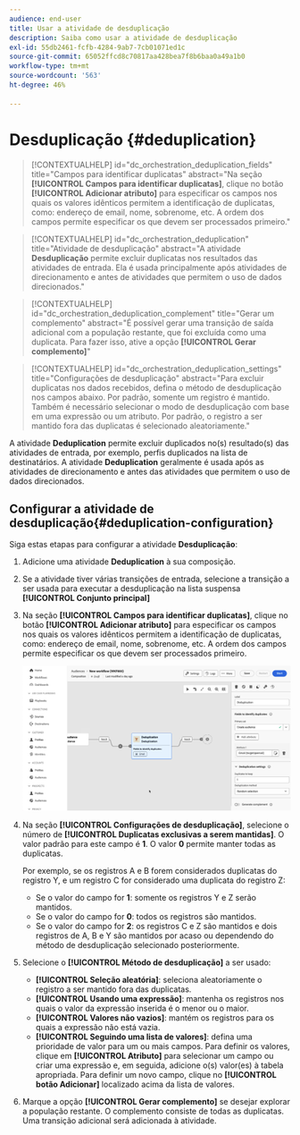 ```yaml
---
audience: end-user
title: Usar a atividade de desduplicação
description: Saiba como usar a atividade de desduplicação
exl-id: 55db2461-fcfb-4284-9ab7-7cb01071ed1c
source-git-commit: 65052ffcd8c70817aa428bea7f8b6baa0a49a1b0
workflow-type: tm+mt
source-wordcount: '563'
ht-degree: 46%

---
```


# Desduplicação {#deduplication}

>[!CONTEXTUALHELP]
>id="dc_orchestration_deduplication_fields"
>title="Campos para identificar duplicatas"
>abstract="Na seção **[!UICONTROL Campos para identificar duplicatas]**, clique no botão **[!UICONTROL Adicionar atributo]** para especificar os campos nos quais os valores idênticos permitem a identificação de duplicatas, como: endereço de email, nome, sobrenome, etc. A ordem dos campos permite especificar os que devem ser processados primeiro."

>[!CONTEXTUALHELP]
>id="dc_orchestration_deduplication"
>title="Atividade de desduplicação"
>abstract="A atividade **Desduplicação** permite excluir duplicatas nos resultados das atividades de entrada. Ela é usada principalmente após atividades de direcionamento e antes de atividades que permitem o uso de dados direcionados."

>[!CONTEXTUALHELP]
>id="dc_orchestration_deduplication_complement"
>title="Gerar um complemento"
>abstract="É possível gerar uma transição de saída adicional com a população restante, que foi excluída como uma duplicata. Para fazer isso, ative a opção **[!UICONTROL Gerar complemento]**"

>[!CONTEXTUALHELP]
>id="dc_orchestration_deduplication_settings"
>title="Configurações de desduplicação"
>abstract="Para excluir duplicatas nos dados recebidos, defina o método de desduplicação nos campos abaixo. Por padrão, somente um registro é mantido. Também é necessário selecionar o modo de desduplicação com base em uma expressão ou um atributo. Por padrão, o registro a ser mantido fora das duplicatas é selecionado aleatoriamente."

A atividade **Deduplication** permite excluir duplicados no(s) resultado(s) das atividades de entrada, por exemplo, perfis duplicados na lista de destinatários. A atividade **Deduplication** geralmente é usada após as atividades de direcionamento e antes das atividades que permitem o uso de dados direcionados.

## Configurar a atividade de desduplicação{#deduplication-configuration}

Siga estas etapas para configurar a atividade **Desduplicação**:

1. Adicione uma atividade **Deduplication** à sua composição.

1. Se a atividade tiver várias transições de entrada, selecione a transição a ser usada para executar a desduplicação na lista suspensa **[!UICONTROL Conjunto principal]**

1. Na seção **[!UICONTROL Campos para identificar duplicatas]**, clique no botão **[!UICONTROL Adicionar atributo]** para especificar os campos nos quais os valores idênticos permitem a identificação de duplicatas, como: endereço de email, nome, sobrenome, etc. A ordem dos campos permite especificar os que devem ser processados primeiro.

   ![](../assets/deduplication.png)

1. Na seção **[!UICONTROL Configurações de desduplicação]**, selecione o número de **[!UICONTROL Duplicatas exclusivas a serem mantidas]**. O valor padrão para este campo é **1**. O valor **0** permite manter todas as duplicatas.

   Por exemplo, se os registros A e B forem considerados duplicatas do registro Y, e um registro C for considerado uma duplicata do registro Z:

   * Se o valor do campo for **1**: somente os registros Y e Z serão mantidos.
   * Se o valor do campo for **0**: todos os registros são mantidos.
   * Se o valor do campo for **2**: os registros C e Z são mantidos e dois registros de A, B e Y são mantidos por acaso ou dependendo do método de desduplicação selecionado posteriormente.

1. Selecione o **[!UICONTROL Método de desduplicação]** a ser usado:

   * **[!UICONTROL Seleção aleatória]**: seleciona aleatoriamente o registro a ser mantido fora das duplicatas.
   * **[!UICONTROL Usando uma expressão]**: mantenha os registros nos quais o valor da expressão inserida é o menor ou o maior.
   * **[!UICONTROL Valores não vazios]**: mantém os registros para os quais a expressão não está vazia.
   * **[!UICONTROL Seguindo uma lista de valores]**: defina uma prioridade de valor para um ou mais campos. Para definir os valores, clique em **[!UICONTROL Atributo]** para selecionar um campo ou criar uma expressão e, em seguida, adicione o(s) valor(es) à tabela apropriada. Para definir um novo campo, clique no **[!UICONTROL botão Adicionar]** localizado acima da lista de valores.

1. Marque a opção **[!UICONTROL Gerar complemento]** se desejar explorar a população restante. O complemento consiste de todas as duplicatas. Uma transição adicional será adicionada à atividade.

<!--
## Example{#deduplication-example}

In the following example, use a deduplication activity to exclude duplicates from the target before sending a delivery. The identified duplicated profiles are added to a dedicated audience that can be reused if necessary. Choose the **Email** address to identify the duplicates. Keep 1 entry and select the **Random** deduplication method.

![](../assets/workflow-deduplication-example.png)
-->
